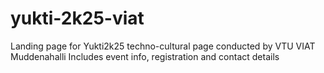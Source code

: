 # yukti-2k25-viat
Landing page for Yukti2k25 techno-cultural page conducted by VTU VIAT Muddenahalli
Includes event info, registration and contact details
